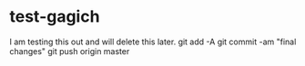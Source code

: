 # test-gagich

I am testing this out and will delete this later.
git add -A
git commit -am "final changes"
git push origin master